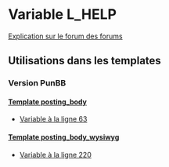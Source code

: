 # Variable L_HELP
[Explication sur le forum des forums](http://forum.forumactif.com/t294113-listing-des-variables#L_HELP)
## Utilisations dans les templates
### Version PunBB
#### [Template posting_body](punbb/posting_body.md)
* [Variable à la ligne 63](../punbb/posting_body.tpl#L63)
#### [Template posting_body_wysiwyg](punbb/posting_body_wysiwyg.md)
* [Variable à la ligne 220](../punbb/posting_body_wysiwyg.tpl#L220)